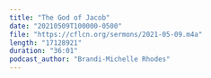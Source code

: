 ```yaml
---
title: "The God of Jacob"
date: "20210509T100000-0500"
file: "https://cflcn.org/sermons/2021-05-09.m4a"
length: "17128921"
duration: "36:01"
podcast_author: "Brandi-Michelle Rhodes"
---
```

